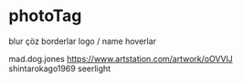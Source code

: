 # photoTag

blur çöz
borderlar
logo / name
hoverlar

mad.dog.jones
https://www.artstation.com/artwork/oOVVlJ
shintarokago1969
seerlight
